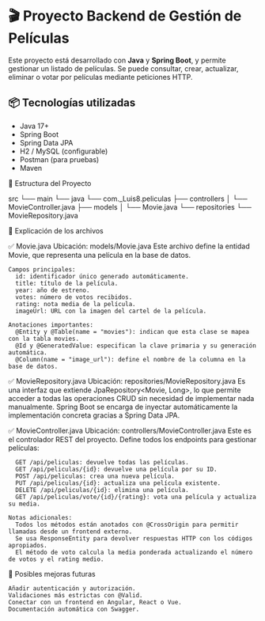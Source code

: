 # 🎬 Proyecto Backend de Gestión de Películas

Este proyecto está desarrollado con **Java** y **Spring Boot**, y permite gestionar un listado de películas. Se puede consultar, crear, actualizar, eliminar o votar por películas mediante peticiones HTTP.

## 📦 Tecnologías utilizadas

- Java 17+
- Spring Boot
- Spring Data JPA
- H2 / MySQL (configurable)
- Postman (para pruebas)
- Maven

📂 Estructura del Proyecto

src
└── main
    └── java
        └── com._Luis8.peliculas
            ├── controllers
            │   └── MovieController.java
            ├── models
            │   └── Movie.java
            └── repositories
                └── MovieRepository.java

🧩 Explicación de los archivos

  ✅ Movie.java
      Ubicación: models/Movie.java
      Este archivo define la entidad Movie, que representa una película en la base de datos.
    
    Campos principales:
      id: identificador único generado automáticamente.
      title: título de la película.
      year: año de estreno.
      votes: número de votos recibidos.
      rating: nota media de la película.
      imageUrl: URL con la imagen del cartel de la película.
      
    Anotaciones importantes:
      @Entity y @Table(name = "movies"): indican que esta clase se mapea con la tabla movies.
      @Id y @GeneratedValue: especifican la clave primaria y su generación automática.
      @Column(name = "image_url"): define el nombre de la columna en la base de datos.

✅ MovieRepository.java
    Ubicación: repositories/MovieRepository.java
    Es una interfaz que extiende JpaRepository<Movie, Long>, lo que permite acceder a todas las operaciones CRUD sin necesidad de implementar nada manualmente.
    Spring Boot se encarga de inyectar automáticamente la implementación concreta gracias a Spring Data JPA.

✅ MovieController.java
    Ubicación: controllers/MovieController.java
    Este es el controlador REST del proyecto. Define todos los endpoints para gestionar películas:

      GET /api/peliculas: devuelve todas las películas.
      GET /api/peliculas/{id}: devuelve una película por su ID.
      POST /api/peliculas: crea una nueva película.
      PUT /api/peliculas/{id}: actualiza una película existente.
      DELETE /api/peliculas/{id}: elimina una película.
      GET /api/peliculas/vote/{id}/{rating}: vota una película y actualiza su media.

    Notas adicionales:
      Todos los métodos están anotados con @CrossOrigin para permitir llamadas desde un frontend externo.
      Se usa ResponseEntity para devolver respuestas HTTP con los códigos apropiados.
      El método de voto calcula la media ponderada actualizando el número de votos y el rating medio.

🔧 Posibles mejoras futuras

    Añadir autenticación y autorización.
    Validaciones más estrictas con @Valid.
    Conectar con un frontend en Angular, React o Vue.
    Documentación automática con Swagger.
